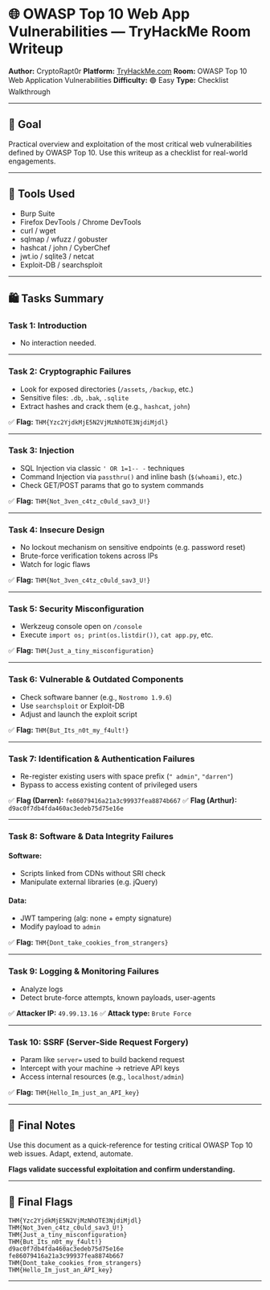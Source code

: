 # 🌐 OWASP Top 10 Web App Vulnerabilities — TryHackMe Room Writeup

**Author:** CryptoRapt0r
**Platform:** [TryHackMe.com](https://tryhackme.com)
**Room:** OWASP Top 10 Web Application Vulnerabilities
**Difficulty:** 🟢 Easy
**Type:** Checklist Walkthrough

---

## 🎯 Goal

Practical overview and exploitation of the most critical web vulnerabilities defined by OWASP Top 10. Use this writeup as a checklist for real-world engagements.

---

## 🔧 Tools Used

* Burp Suite
* Firefox DevTools / Chrome DevTools
* curl / wget
* sqlmap / wfuzz / gobuster
* hashcat / john / CyberChef
* jwt.io / sqlite3 / netcat
* Exploit-DB / searchsploit

---

## 🛍️ Tasks Summary

### Task 1: Introduction

* No interaction needed.

---

### Task 2: Cryptographic Failures

* Look for exposed directories (`/assets`, `/backup`, etc.)
* Sensitive files: `.db`, `.bak`, `.sqlite`
* Extract hashes and crack them (e.g., `hashcat`, `john`)

✅ **Flag:** `THM{Yzc2YjdkMjE5N2VjMzNhOTE3NjdiMjdl}`

---

### Task 3: Injection

* SQL Injection via classic `' OR 1=1-- -` techniques
* Command Injection via `passthru()` and inline bash (`$(whoami)`, etc.)
* Check GET/POST params that go to system commands

✅ **Flag:** `THM{Not_3ven_c4tz_c0uld_sav3_U!}`

---

### Task 4: Insecure Design

* No lockout mechanism on sensitive endpoints (e.g. password reset)
* Brute-force verification tokens across IPs
* Watch for logic flaws

✅ **Flag:** `THM{Not_3ven_c4tz_c0uld_sav3_U!}`

---

### Task 5: Security Misconfiguration

* Werkzeug console open on `/console`
* Execute `import os; print(os.listdir())`, `cat app.py`, etc.

✅ **Flag:** `THM{Just_a_tiny_misconfiguration}`

---

### Task 6: Vulnerable & Outdated Components

* Check software banner (e.g., `Nostromo 1.9.6`)
* Use `searchsploit` or Exploit-DB
* Adjust and launch the exploit script

✅ **Flag:** `THM{But_Its_n0t_my_f4ult!}`

---

### Task 7: Identification & Authentication Failures

* Re-register existing users with space prefix (`" admin"`, `"darren"`)
* Bypass to access existing content of privileged users

✅ **Flag (Darren):** `fe86079416a21a3c99937fea8874b667`
✅ **Flag (Arthur):** `d9ac0f7db4fda460ac3edeb75d75e16e`

---

### Task 8: Software & Data Integrity Failures

#### Software:

* Scripts linked from CDNs without SRI check
* Manipulate external libraries (e.g. jQuery)

#### Data:

* JWT tampering (alg: none + empty signature)
* Modify payload to `admin`

✅ **Flag:** `THM{Dont_take_cookies_from_strangers}`

---

### Task 9: Logging & Monitoring Failures

* Analyze logs
* Detect brute-force attempts, known payloads, user-agents

✅ **Attacker IP:** `49.99.13.16`
✅ **Attack type:** `Brute Force`

---

### Task 10: SSRF (Server-Side Request Forgery)

* Param like `server=` used to build backend request
* Intercept with your machine → retrieve API keys
* Access internal resources (e.g., `localhost/admin`)

✅ **Flag:** `THM{Hello_Im_just_an_API_key}`

---

## 🌟 Final Notes

Use this document as a quick-reference for testing critical OWASP Top 10 web issues. Adapt, extend, automate.

**Flags validate successful exploitation and confirm understanding.**

---

## 🏁 Final Flags

```
THM{Yzc2YjdkMjE5N2VjMzNhOTE3NjdiMjdl}
THM{Not_3ven_c4tz_c0uld_sav3_U!}
THM{Just_a_tiny_misconfiguration}
THM{But_Its_n0t_my_f4ult!}
d9ac0f7db4fda460ac3edeb75d75e16e
fe86079416a21a3c99937fea8874b667
THM{Dont_take_cookies_from_strangers}
THM{Hello_Im_just_an_API_key}
```

---

